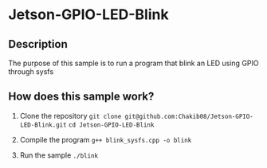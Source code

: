 # Jetson-GPIO-LED-Blink


## Description
The purpose of this sample is to run a program that blink an LED using GPIO through sysfs

## How does this sample work?
1. Clone the repository
`git clone git@github.com:Chakib08/Jetson-GPIO-LED-Blink.git`
`cd Jetson-GPIO-LED-Blink `

2. Compile the program
`g++ blink_sysfs.cpp -o blink`

3. Run the sample
`./blink`
